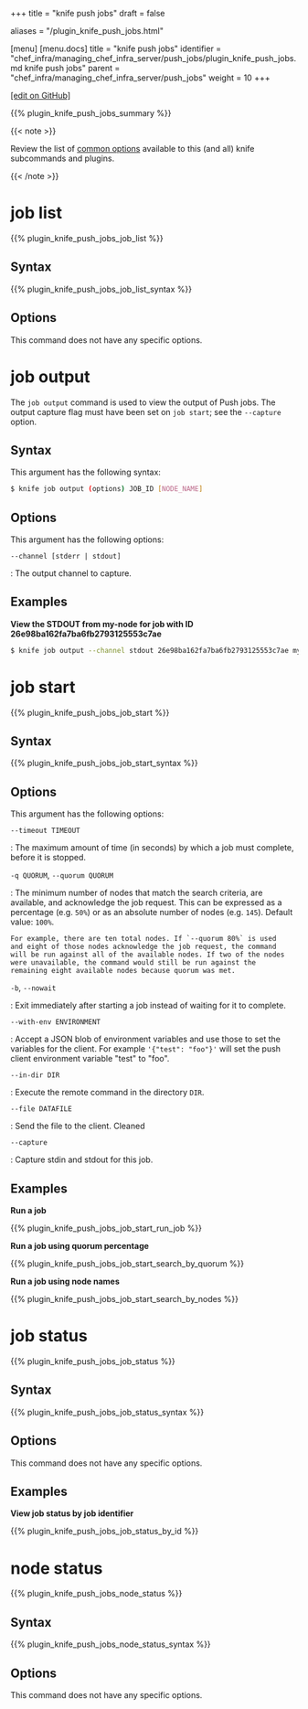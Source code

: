 +++
title = "knife push jobs"
draft = false

aliases = "/plugin_knife_push_jobs.html"

[menu]
  [menu.docs]
    title = "knife push jobs"
    identifier = "chef_infra/managing_chef_infra_server/push_jobs/plugin_knife_push_jobs.md knife push jobs"
    parent = "chef_infra/managing_chef_infra_server/push_jobs"
    weight = 10
+++    

[\[edit on GitHub\]](https://github.com/chef/chef-web-docs/blob/master/content/plugin_knife_push_jobs.md)

{{% plugin_knife_push_jobs_summary %}}

{{< note >}}

Review the list of [common options](/knife_options/) available to
this (and all) knife subcommands and plugins.

{{< /note >}}

job list
========

{{% plugin_knife_push_jobs_job_list %}}

Syntax
------

{{% plugin_knife_push_jobs_job_list_syntax %}}

Options
-------

This command does not have any specific options.

job output
==========

The `job output` command is used to view the output of Push jobs. The
output capture flag must have been set on `job start`; see the
`--capture` option.

Syntax
------

This argument has the following syntax:

``` bash
$ knife job output (options) JOB_ID [NODE_NAME]
```

Options
-------

This argument has the following options:

`--channel [stderr | stdout]`

:   The output channel to capture.

Examples
--------

**View the STDOUT from my-node for job with ID
26e98ba162fa7ba6fb2793125553c7ae**

``` bash
$ knife job output --channel stdout 26e98ba162fa7ba6fb2793125553c7ae my-node
```

job start
=========

{{% plugin_knife_push_jobs_job_start %}}

Syntax
------

{{% plugin_knife_push_jobs_job_start_syntax %}}

Options
-------

This argument has the following options:

`--timeout TIMEOUT`

:   The maximum amount of time (in seconds) by which a job must
    complete, before it is stopped.

`-q QUORUM`, `--quorum QUORUM`

:   The minimum number of nodes that match the search criteria, are
    available, and acknowledge the job request. This can be expressed as
    a percentage (e.g. `50%`) or as an absolute number of nodes (e.g.
    `145`). Default value: `100%`.

    For example, there are ten total nodes. If `--quorum 80%` is used
    and eight of those nodes acknowledge the job request, the command
    will be run against all of the available nodes. If two of the nodes
    were unavailable, the command would still be run against the
    remaining eight available nodes because quorum was met.

`-b`, `--nowait`

:   Exit immediately after starting a job instead of waiting for it to
    complete.

`--with-env ENVIRONMENT`

:   Accept a JSON blob of environment variables and use those to set the
    variables for the client. For example `'{"test": "foo"}'` will set
    the push client environment variable "test" to "foo".

`--in-dir DIR`

:   Execute the remote command in the directory `DIR`.

`--file DATAFILE`

:   Send the file to the client. Cleaned

`--capture`

:   Capture stdin and stdout for this job.

Examples
--------

**Run a job**

{{% plugin_knife_push_jobs_job_start_run_job %}}

**Run a job using quorum percentage**

{{% plugin_knife_push_jobs_job_start_search_by_quorum %}}

**Run a job using node names**

{{% plugin_knife_push_jobs_job_start_search_by_nodes %}}

job status
==========

{{% plugin_knife_push_jobs_job_status %}}

Syntax
------

{{% plugin_knife_push_jobs_job_status_syntax %}}

Options
-------

This command does not have any specific options.

Examples
--------

**View job status by job identifier**

{{% plugin_knife_push_jobs_job_status_by_id %}}

node status
===========

{{% plugin_knife_push_jobs_node_status %}}

Syntax
------

{{% plugin_knife_push_jobs_node_status_syntax %}}

Options
-------

This command does not have any specific options.
